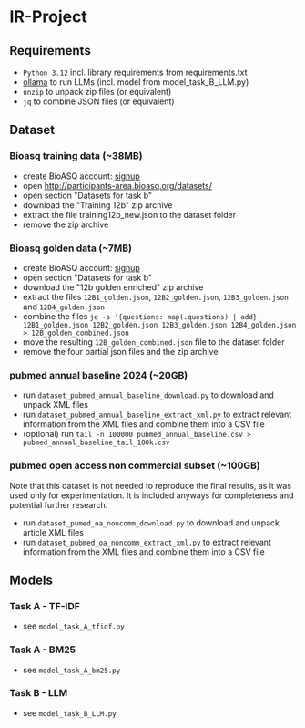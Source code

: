 # IR-Project

## Requirements
- `Python 3.12` incl. library requirements from requirements.txt
- [ollama](https://ollama.com/) to run LLMs (incl. model from model_task_B_LLM.py)
- `unzip` to unpack zip files (or equivalent)
- `jq` to combine JSON files (or equivalent)

## Dataset

### Bioasq training data (~38MB)
- create BioASQ account: [signup](http://participants-area.bioasq.org/accounts/register/)
- open http://participants-area.bioasq.org/datasets/
- open section "Datasets for task b"
- download the "Training 12b" zip archive
- extract the file training12b_new.json to the dataset folder
- remove the zip archive 

### Bioasq golden data (~7MB)
- create BioASQ account: [signup](http://participants-area.bioasq.org/accounts/register/)
- open section "Datasets for task b"
- download the "12b golden enriched" zip archive
- extract the files `12B1_golden.json`, `12B2_golden.json`, `12B3_golden.json` and `12B4_golden.json`
- combine the files `jq -s '{questions: map(.questions) | add}' 12B1_golden.json 12B2_golden.json 12B3_golden.json 12B4_golden.json > 12B_golden_combined.json`
- move the resulting `12B_golden_combined.json` file to the dataset folder
- remove the four partial json files and the zip archive

### pubmed annual baseline 2024 (~20GB)
- run `dataset_pubmed_annual_baseline_download.py` to download and unpack XML files
- run `dataset_pubmed_annual_baseline_extract_xml.py` to extract relevant information from the XML files and combine them into a CSV file
- (optional) run `tail -n 100000 pubmed_annual_baseline.csv > pubmed_annual_baseline_tail_100k.csv`

### pubmed open access non commercial subset (~100GB)
Note that this dataset is not needed to reproduce the final results, as it was used only for experimentation. It is included anyways for completeness and potential further research.
- run `dataset_pumed_oa_noncomm_download.py` to download and unpack article XML files
- run `dataset_pubmed_oa_noncomm_extract_xml.py` to extract relevant information from the XML files and combine them into a CSV file

## Models

### Task A - TF-IDF
 - see `model_task_A_tfidf.py`

### Task A - BM25
 - see `model_task_A_bm25.py`

### Task B - LLM
 - see `model_task_B_LLM.py`
